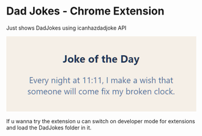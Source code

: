 # Dad Jokes - Chrome Extension

Just shows DadJokes using icanhazdadjoke API

![Preview of Ext.](img.png)

If u wanna try the extension u can switch on developer mode for extensions and load the DadJokes folder in it.
